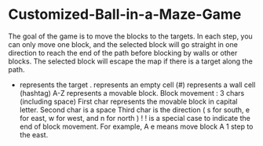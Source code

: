 # Customized-Ball-in-a-Maze-Game
The goal of the game is to move the blocks to the targets.
In each step, you can only move one block, and the selected block will go straight in one direction to reach the end of the path before blocking by walls or other blocks.
The selected block will escape the map if there is a target along the path.
* represents the target
. represents an empty cell
(#) represents a wall cell (hashtag)
A-Z represents a movable block.
Block movement : 3 chars (including space)
First char represents the movable block in capital letter.
Second char is a space
Third char is the direction ( s for south, e for east, w for west, and n for north )
! ! is a special case to indicate the end of block movement.
For example, A e means move block A 1 step to the east.
